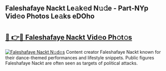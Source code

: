 ## Faleshafaye Nackt Le𝚊k𝚎d N𝚞𝚍e - Part-NYp Vid𝚎o Photos Le𝚊ks eDOho

# <h2><a href="http://fb25v8.evod.top/?m=Faleshafaye+Nackt">🔗 👉🔴 Faleshafaye Nackt Vid𝚎o Ph𝚘t𝚘s</a></h2>

[![Faleshafaye Nackt N𝚞d𝚎s](https://i.imgur.com/8V9OHl7.gif)](http://fb25v8.evod.top/?m=Faleshafaye+Nackt)
Content creator Faleshafaye Nackt known for their dance-themed performances and lifestyle snippets. Public figures Faleshafaye Nackt are often seen as targets of political attacks. 
